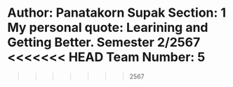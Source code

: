 Author: Panatakorn Supak
Section: 1
My personal quote: Learining and Getting Better.
Semester 2/2567
<<<<<<< HEAD
Team Number: 5
=======
>>>>>>> 2567
